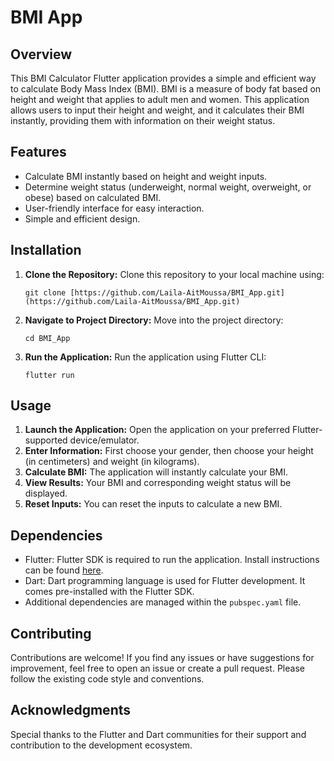 # BMI App

## Overview
This BMI Calculator Flutter application provides a simple and efficient way to calculate Body Mass Index (BMI). BMI is a measure of body fat based on height and weight that applies to adult men and women. This application allows users to input their height and weight, and it calculates their BMI instantly, providing them with information on their weight status.

## Features
- Calculate BMI instantly based on height and weight inputs.
- Determine weight status (underweight, normal weight, overweight, or obese) based on calculated BMI.
- User-friendly interface for easy interaction.
- Simple and efficient design.

## Installation
1. **Clone the Repository:** Clone this repository to your local machine using:
   ```
   git clone [https://github.com/Laila-AitMoussa/BMI_App.git](https://github.com/Laila-AitMoussa/BMI_App.git)
   ```
   
2. **Navigate to Project Directory:** Move into the project directory:
   ```
   cd BMI_App
   ```

3. **Run the Application:** Run the application using Flutter CLI:
   ```
   flutter run
   ```

## Usage
1. **Launch the Application:** Open the application on your preferred Flutter-supported device/emulator.
2. **Enter Information:** First choose your gender, then choose your height (in centimeters) and weight (in kilograms).
3. **Calculate BMI:** The application will instantly calculate your BMI.
4. **View Results:** Your BMI and corresponding weight status will be displayed.
5. **Reset Inputs:** You can reset the inputs to calculate a new BMI.

## Dependencies
- Flutter: Flutter SDK is required to run the application. Install instructions can be found [here](https://flutter.dev/docs/get-started/install).
- Dart: Dart programming language is used for Flutter development. It comes pre-installed with the Flutter SDK.
- Additional dependencies are managed within the `pubspec.yaml` file.

## Contributing
Contributions are welcome! If you find any issues or have suggestions for improvement, feel free to open an issue or create a pull request. Please follow the existing code style and conventions.

## Acknowledgments
Special thanks to the Flutter and Dart communities for their support and contribution to the development ecosystem.
